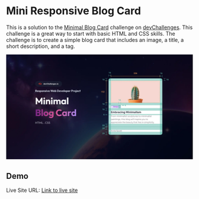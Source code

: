 # Mini Responsive Blog Card

This is a solution to the [Minimal Blog Card](https://devchallenges.io/challenge/minimal-blog-card) challenge on [devChallenges](https://devchallenges.io/). This challenge is a great way to start with basic HTML and CSS skills. The challenge is to create a simple blog card that includes an image, a title, a short description, and a tag.

![](designs/challenge-thumbnail.webp)


## Demo

Live Site URL: [Link to live site](https://webien.github.io/webdev-projects/responsive-mini-blog-card/)








 
